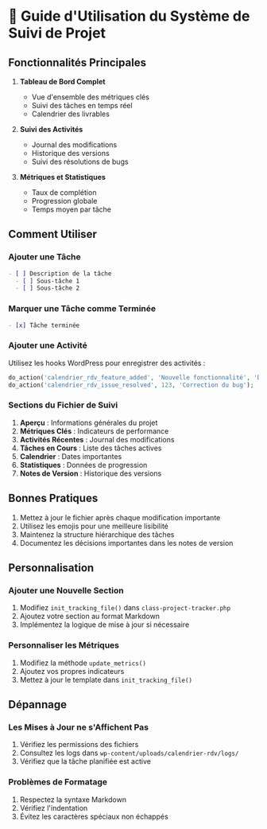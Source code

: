 # 📘 Guide d'Utilisation du Système de Suivi de Projet

## Fonctionnalités Principales

1. **Tableau de Bord Complet**
   - Vue d'ensemble des métriques clés
   - Suivi des tâches en temps réel
   - Calendrier des livrables

2. **Suivi des Activités**
   - Journal des modifications
   - Historique des versions
   - Suivi des résolutions de bugs

3. **Métriques et Statistiques**
   - Taux de complétion
   - Progression globale
   - Temps moyen par tâche

## Comment Utiliser

### Ajouter une Tâche
```markdown
- [ ] Description de la tâche
  - [ ] Sous-tâche 1
  - [ ] Sous-tâche 2
```

### Marquer une Tâche comme Terminée
```markdown
- [x] Tâche terminée
```

### Ajouter une Activité
Utilisez les hooks WordPress pour enregistrer des activités :
```php
do_action('calendrier_rdv_feature_added', 'Nouvelle fonctionnalité', 'Détails supplémentaires');
do_action('calendrier_rdv_issue_resolved', 123, 'Correction du bug');
```

### Sections du Fichier de Suivi
1. **Aperçu** : Informations générales du projet
2. **Métriques Clés** : Indicateurs de performance
3. **Activités Récentes** : Journal des modifications
4. **Tâches en Cours** : Liste des tâches actives
5. **Calendrier** : Dates importantes
6. **Statistiques** : Données de progression
7. **Notes de Version** : Historique des versions

## Bonnes Pratiques

1. Mettez à jour le fichier après chaque modification importante
2. Utilisez les emojis pour une meilleure lisibilité
3. Maintenez la structure hiérarchique des tâches
4. Documentez les décisions importantes dans les notes de version

## Personnalisation

### Ajouter une Nouvelle Section
1. Modifiez `init_tracking_file()` dans `class-project-tracker.php`
2. Ajoutez votre section au format Markdown
3. Implémentez la logique de mise à jour si nécessaire

### Personnaliser les Métriques
1. Modifiez la méthode `update_metrics()`
2. Ajoutez vos propres indicateurs
3. Mettez à jour le template dans `init_tracking_file()`

## Dépannage

### Les Mises à Jour ne s'Affichent Pas
1. Vérifiez les permissions des fichiers
2. Consultez les logs dans `wp-content/uploads/calendrier-rdv/logs/`
3. Vérifiez que la tâche planifiée est active

### Problèmes de Formatage
1. Respectez la syntaxe Markdown
2. Vérifiez l'indentation
3. Évitez les caractères spéciaux non échappés
